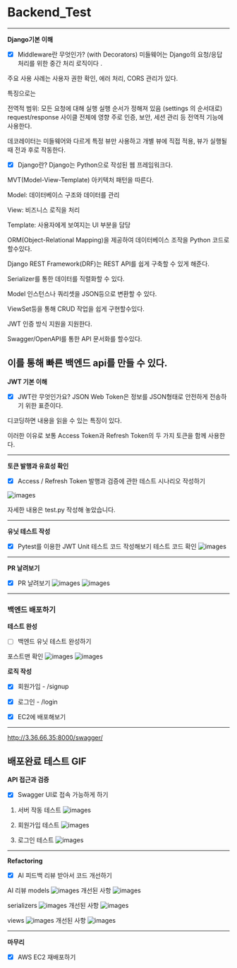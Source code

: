 # Backend_Test

-------
**Django기본 이해**

- [x]  Middleware란 무엇인가? (with Decorators)
미들웨어는 Django의 요청/응답 처리를 위한 중간 처리 로직이다 .

주요 사용 사례는 사용자 권한 확인, 에러 처리, CORS 관리가 있다.

특징으로는   

전역적 범위: 모든 요청에 대해 실행
실행 순서가 정해져 있음 (settings 의 순서대로)
request/response 사이클 전체에 영향
주로 인증, 보안, 세션 관리 등 전역적 기능에 사용한다.

데코레이터는 미들웨어와 다르게 특정 뷰만 사용하고 개별 뷰에 직접 적용, 뷰가 실행될때 전과 후로 작동한다.

- [x]  Django란?
Django는 Python으로 작성된 웹 프레임워크다.

MVT(Model-View-Template) 아키텍처 패턴을 따른다.

Model: 데이터베이스 구조와 데이터를 관리

View: 비즈니스 로직을 처리

Template: 사용자에게 보여지는 UI 부분을 담당

ORM(Object-Relational Mapping)을 제공하여 데이터베이스 조작을 Python 코드로 할수있다.

Django REST Framework(DRF)는 REST API를 쉽게 구축할 수 있게 해준다.

Serializer를 통한 데이터를 직렬화할 수 있다. 

Model 인스턴스나 쿼리셋을 JSON등으로 변환할 수 있다. 

ViewSet등을 통해 CRUD 작업을 쉽게 구현할수있다.

JWT 인증 방식 지원을 지원한다.

Swagger/OpenAPI를 통한 API 문서화를 할수있다.


이를 통해 빠른 백엔드 api를 만들 수 있다.
-----------
**JWT 기본 이해**

- [x]  JWT란 무엇인가요?
JSON Web Token은 정보를 JSON형태로 안전하게 전송하기 위한 표준이다.

디코딩하면 내용을 읽을 수 있는 특징이 있다.

이러한 이유로 보통 Access Token과 Refresh Token의 두 가지 토큰을 함께 사용한다.

-----------

**토큰 발행과 유효성 확인**

- [x]  Access / Refresh Token 발행과 검증에 관한 테스트 시나리오 작성하기

![images](images/jwt_testcode.png)

자세한 내용은 test.py 작성해 놓았습니다.


-----------
**유닛 테스트 작성**


- [x]  Pytest를 이용한 JWT Unit 테스트 코드 작성해보기
테스트 코드 확인
![images](images/jwt_test.png)
-----------

**PR 날려보기**

- [x]  PR 날려보기
![images](images/pr.png)
![images](images/pr2.png)

-----------

### 백엔드 배포하기


**테스트 완성**

- [ ]  백엔드 유닛 테스트 완성하기

포스트맨 확인
![images](images/postmantest.png)
![images](images/postmantest2.png)

**로직 작성**


- [x] 회원가입 - /signup

- [x] 로그인 - /login

- [x]  EC2에 배포해보기

-----------

http://3.36.66.35:8000/swagger/ 

## 배포완료 테스트 GIF

**API 접근과 검증**

- [x]  Swagger UI로 접속 가능하게 하기

1. 서버 작동 테스트
![images](images/url.gif)

2. 회원가입 테스트
![images](images/signup.gif)

3. 로그인 테스트
![images](images/login.gif)


----------- 

**Refactoring**

- [x] AI 피드백 리뷰 받아서 코드 개선하기

AI 리뷰 
models
![images](images/models.png)
개선된 사항
![images](images/modelscode.png)

serializers
![images](images/serializers.png)
개선된 사항
![images](images/serializerscode.png)


views
![images](images/views.png)
개선된 사항
![images](images/viewscode.png)

-----------
**마무리**

- [x]  AWS EC2 재배포하기

